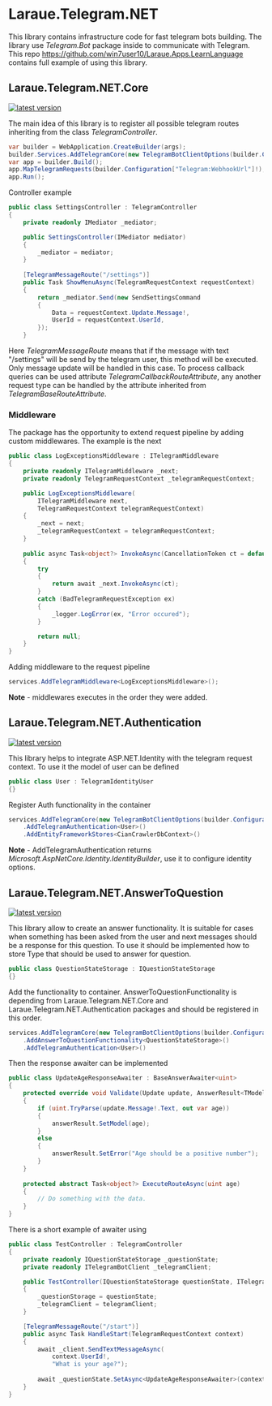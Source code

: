 # Laraue.Telegram.NET

This library contains infrastructure code for fast telegram bots building. The library use _Telegram.Bot_ package inside to communicate with Telegram.
This repo https://github.com/win7user10/Laraue.Apps.LearnLanguage contains full example of using this library.

## Laraue.Telegram.NET.Core

[![latest version](https://img.shields.io/nuget/v/Laraue.Telegram.NET.Core)](https://www.nuget.org/packages/Laraue.Telegram.NET.Core)

The main idea of this library is to register all possible telegram routes inheriting from the class _TelegramController_.

```csharp
var builder = WebApplication.CreateBuilder(args);
builder.Services.AddTelegramCore(new TelegramBotClientOptions(builder.Configuration["Telegram:Token"]!));
var app = builder.Build();
app.MapTelegramRequests(builder.Configuration["Telegram:WebhookUrl"]!);
app.Run();
```
Controller example
```csharp
public class SettingsController : TelegramController
{
    private readonly IMediator _mediator;

    public SettingsController(IMediator mediator)
    {
        _mediator = mediator;
    }
    
    [TelegramMessageRoute("/settings")]
    public Task ShowMenuAsync(TelegramRequestContext requestContext)
    {
        return _mediator.Send(new SendSettingsCommand
        {
            Data = requestContext.Update.Message!,
            UserId = requestContext.UserId,
        });
    }
```
Here _TelegramMessageRoute_ means that if the message with text "/settings" will be send by the telegram user, this method will be executed. Only message update will be handled in this case.
To process callback queries can be used attribute _TelegramCallbackRouteAttribute_, any another request type can be handled by the attribute inherited from _TelegramBaseRouteAttribute_.

### Middleware
The package has the opportunity to extend request pipeline by adding custom middlewares. The example is the next
```csharp
public class LogExceptionsMiddleware : ITelegramMiddleware
{
    private readonly ITelegramMiddleware _next;
    private readonly TelegramRequestContext _telegramRequestContext;

    public LogExceptionsMiddleware(
        ITelegramMiddleware next,
        TelegramRequestContext telegramRequestContext)
    {
        _next = next;
        _telegramRequestContext = telegramRequestContext;
    }
    
    public async Task<object?> InvokeAsync(CancellationToken ct = default)
    {
        try
        {
            return await _next.InvokeAsync(ct);
        }
        catch (BadTelegramRequestException ex)
        {
            _logger.LogError(ex, "Error occured");
        }

        return null;
    }
}
```
Adding middleware to the request pipeline
```csharp
services.AddTelegramMiddleware<LogExceptionsMiddleware>();
```
**Note** - middlewares executes in the order they were added.

## Laraue.Telegram.NET.Authentication

[![latest version](https://img.shields.io/nuget/v/Laraue.Telegram.NET.Authentication)](https://www.nuget.org/packages/Laraue.Telegram.NET.Authentication)

This library helps to integrate ASP.NET.Identity with the telegram request context.
To use it the model of user can be defined
```csharp
public class User : TelegramIdentityUser
{}
```
Register Auth functionality in the container
```csharp
services.AddTelegramCore(new TelegramBotClientOptions(builder.Configuration["Telegram:Token"]!))
    .AddTelegramAuthentication<User>()
    .AddEntityFrameworkStores<CianCrawlerDbContext>()
```
**Note** - AddTelegramAuthentication returns _Microsoft.AspNetCore.Identity.IdentityBuilder_, use it to configure identity options.

## Laraue.Telegram.NET.AnswerToQuestion

[![latest version](https://img.shields.io/nuget/v/Laraue.Telegram.NET.AnswerToQuestion)](https://www.nuget.org/packages/Laraue.Telegram.NET.AnswerToQuestion)

This library allow to create an answer functionality. It is suitable for cases when something has been asked from the user and 
next messages should be a response for this question. To use it should be implemented how to store Type that should be used to answer
for question.
```csharp
public class QuestionStateStorage : IQuestionStateStorage
{}
```
Add the functionality to container. AnswerToQuestionFunctionality is depending from Laraue.Telegram.NET.Core and Laraue.Telegram.NET.Authentication packages
and should be registered in this order.
```csharp
services.AddTelegramCore(new TelegramBotClientOptions(builder.Configuration["Telegram:Token"]!))
    .AddAnswerToQuestionFunctionality<QuestionStateStorage>()
    .AddTelegramAuthentication<User>()
```
Then the response awaiter can be implemented
```csharp
public class UpdateAgeResponseAwaiter : BaseAnswerAwaiter<uint>
{
    protected override void Validate(Update update, AnswerResult<TModel> answerResult)
    {
        if (uint.TryParse(update.Message!.Text, out var age))
        {
            answerResult.SetModel(age);
        }
        else
        {
            answerResult.SetError("Age should be a positive number");
        }
    }
    
    protected abstract Task<object?> ExecuteRouteAsync(uint age)
    {
        // Do something with the data.
    }
}
```
There is a short example of awaiter using
```csharp
public class TestController : TelegramController
{
    private readonly IQuestionStateStorage _questionState;
    private readonly ITelegramBotClient _telegramClient;

    public TestController(IQuestionStateStorage questionState, ITelegramBotClient telegramClient)
    {
        _questionStorage = questionState;
        _telegramClient = telegramClient;
    }

    [TelegramMessageRoute("/start")]
    public async Task HandleStart(TelegramRequestContext context)
    {
        await _client.SendTextMessageAsync(
            context.UserId!,
            "What is your age?");
            
        await _questionState.SetAsync<UpdateAgeResponseAwaiter>(context.UserId);
    }
}
```